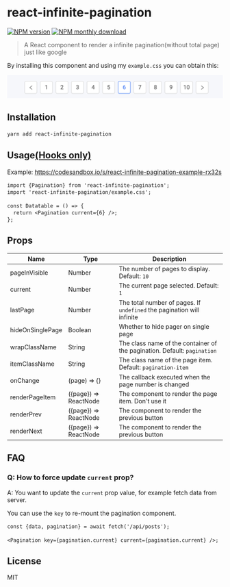 # react-infinite-pagination

[![NPM version](https://img.shields.io/npm/v/react-infinite-pagination.svg)](https://www.npmjs.com/package/react-infinite-pagination)
[![NPM monthly download](https://img.shields.io/npm/dm/react-infinite-pagination.svg)](https://www.npmjs.com/package/react-infinite-pagination)

> A React component to render a infinite pagination(without total page) just like google

By installing this component and using my `example.css` you can obtain this:

[![screenshot](screenshot.png)](https://codesandbox.io/s/react-infinite-pagination-example-rx32s)

## Installation

```bash
yarn add react-infinite-pagination
```

## Usage[(Hooks only)](https://reactjs.org/docs/hooks-intro.html)

Example: https://codesandbox.io/s/react-infinite-pagination-example-rx32s

```tsx
import {Pagination} from 'react-infinite-pagination';
import 'react-infinite-pagination/example.css';

const Datatable = () => {
  return <Pagination current={6} />;
};
```

## Props

| Name             | Type                  | Description                                                              |
| ---------------- | --------------------- | ------------------------------------------------------------------------ |
| pageInVisible    | Number                | The number of pages to display. Default: `10`                            |
| current          | Number                | The current page selected. Default: `1`                                  |
| lastPage         | Number                | The total number of pages. If `undefined` the pagination will infinite   |
| hideOnSinglePage | Boolean               | Whether to hide pager on single page                                     |
| wrapClassName    | String                | The class name of the container of the pagination. Default: `pagination` |
| itemClassName    | String                | The class name of the page item. Default: `pagination-item`              |
| onChange         | (page) => {}          | The callback executed when the page number is changed                    |
| renderPageItem   | ({page}) => ReactNode | The component to render the page item. Don't use it                      |
| renderPrev       | ({page}) => ReactNode | The component to render the previous button                              |
| renderNext       | ({page}) => ReactNode | The component to render the previous button                              |

## FAQ

### Q: How to force update `current` prop?

A: You want to update the `current` prop value, for example fetch data from server.

You can use the `key` to re-mount the pagination component.

```tsx
const {data, pagination} = await fetch('/api/posts');

<Pagination key={pagination.current} current={pagination.current} />;
```

## License

MIT
